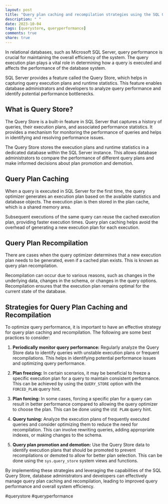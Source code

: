 ```yaml
---
layout: post
title: "Query plan caching and recompilation strategies using the SQL Query Store"
description: " "
date: 2023-10-04
tags: [querystore, queryperformance]
comments: true
share: true
---
```


In relational databases, such as Microsoft SQL Server, query performance is crucial for maintaining the overall efficiency of the system. The query execution plan plays a vital role in determining how a query is executed and affects the performance of the database system.

SQL Server provides a feature called the Query Store, which helps in capturing query execution plans and runtime statistics. This feature enables database administrators and developers to analyze query performance and identify potential performance bottlenecks.

## What is Query Store?

The Query Store is a built-in feature in SQL Server that captures a history of queries, their execution plans, and associated performance statistics. It provides a mechanism for monitoring the performance of queries and helps in identifying and resolving performance issues.

The Query Store stores the execution plans and runtime statistics in a dedicated database within the SQL Server instance. This allows database administrators to compare the performance of different query plans and make informed decisions about plan promotion and demotion.

## Query Plan Caching

When a query is executed in SQL Server for the first time, the query optimizer generates an execution plan based on the available statistics and database objects. The execution plan is then stored in the plan cache, which is a shared memory area.

Subsequent executions of the same query can reuse the cached execution plan, providing faster execution times. Query plan caching helps avoid the overhead of generating a new execution plan for each execution.

## Query Plan Recompilation

There are cases when the query optimizer determines that a new execution plan needs to be generated, even if a cached plan exists. This is known as query plan recompilation.

Recompilation can occur due to various reasons, such as changes in the underlying data, changes in the schema, or changes in the query options. Recompilation ensures that the execution plan remains optimal for the current state of the database.

## Strategies for Query Plan Caching and Recompilation

To optimize query performance, it is important to have an effective strategy for query plan caching and recompilation. The following are some best practices to consider:

1. **Periodically monitor query performance:** Regularly analyze the Query Store data to identify queries with unstable execution plans or frequent recompilations. This helps in identifying potential performance issues and optimizing query performance.

2. **Plan freezing:** In certain scenarios, it may be beneficial to freeze a specific execution plan for a query to maintain consistent performance. This can be achieved by using the `QUERY_STORE` option with the `FORCED_PLAN` query hint.

3. **Plan forcing:** In some cases, forcing a specific plan for a query can result in better performance compared to allowing the query optimizer to choose the plan. This can be done using the `USE PLAN` query hint.

4. **Query tuning:** Analyze the execution plans of frequently executed queries and consider optimizing them to reduce the need for recompilation. This can involve rewriting queries, adding appropriate indexes, or making changes to the schema.

5. **Query plan promotion and demotion:** Use the Query Store data to identify execution plans that should be promoted to prevent recompilations or demoted to allow for better plan selection. This can be done using the `sys.query_store` system views and functions.

By implementing these strategies and leveraging the capabilities of the SQL Query Store, database administrators and developers can effectively manage query plan caching and recompilation, leading to improved query performance and overall system efficiency.

#querystore #queryperformance